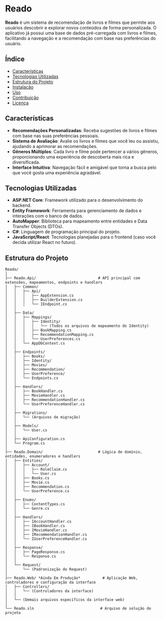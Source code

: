 # Reado

**Reado** é um sistema de recomendação de livros e filmes que permite aos usuários descobrir e explorar novos conteúdos de forma personalizada. O aplicativo já possui uma base de dados pré-carregada com livros e filmes, facilitando a navegação e a recomendação com base nas preferências do usuário.

## Índice

- [Características](#características)
- [Tecnologias Utilizadas](#tecnologias-utilizadas)
- [Estrutura do Projeto](#estrutura-do-projeto)
- [Instalação](#instalação)
- [Uso](#uso)
- [Contribuição](#contribuição)
- [Licença](#licença)

## Características

- **Recomendações Personalizadas**: Receba sugestões de livros e filmes com base nas suas preferências pessoais.
- **Sistema de Avaliação**: Avalie os livros e filmes que você leu ou assistiu, ajudando a aprimorar as recomendações.
- **Gêneros Múltiplos**: Cada livro e filme pode pertencer a vários gêneros, proporcionando uma experiência de descoberta mais rica e diversificada.
- **Interface Intuitiva**: Navegação fácil e amigável que torna a busca pelo que você gosta uma experiência agradável.

## Tecnologias Utilizadas

- **ASP.NET Core**: Framework utilizado para o desenvolvimento do backend.
- **Entity Framework**: Ferramenta para gerenciamento de dados e interações com o banco de dados.
- **AutoMapper**: Biblioteca para mapeamento entre entidades e Data Transfer Objects (DTOs).
- **C#**: Linguagem de programação principal do projeto.
- **JavaScript/React**: Tecnologias planejadas para o frontend (caso você decida utilizar React no futuro).

## Estrutura do Projeto

```plaintext
Reado/
│
├── Reado.Api/                            # API principal com extensões, mapeamentos, endpoints e handlers
│   ├── Common/
│   │   ├── Api/
│   │   │   ├── AppExtension.cs
│   │   │   ├── BuilderExtension.cs
│   │   │   └── IEndpoint.cs
│   │
│   ├── Data/
│   │   ├── Mappings/
│   │   │   ├── Identity/
│   │   │   │   └── (Todos os arquivos de mapeamento do Identity)
│   │   │   ├── BookMapping.cs
│   │   │   ├── RecommendationMapping.cs
│   │   │   └── UserPreferences.cs
│   │   └── AppDbContext.cs
│   │
│   ├── Endpoints/
│   │   ├── Books/
│   │   ├── Identity/
│   │   ├── Movies/
│   │   ├── Recommendation/
│   │   ├── UserPreference/
│   │   └── Endpoints.cs
│   │
│   ├── Handlers/
│   │   ├── BookHandler.cs
│   │   ├── MovieHandler.cs
│   │   ├── RecommendationHandler.cs
│   │   └── UserPreferenceHandler.cs
│   │
│   ├── Migrations/
│   │   └── (Arquivos de migração)
│   │
│   ├── Models/
│   │   └── User.cs
│   │
│   ├── ApiConfiguration.cs
│   └── Program.cs
│
├── Reado.Domain/                         # Lógica de domínio, entidades, enumeradores e handlers
│   ├── Entities/
│   │   ├── Account/
│   │   │   ├── RoleClaim.cs
│   │   │   └── User.cs
│   │   ├── Books.cs
│   │   ├── Movie.cs
│   │   ├── Recommendation.cs
│   │   └── UserPreference.cs
│   │
│   ├── Enums/
│   │   ├── ContentTypes.cs
│   │   └── Genre.cs
│   │
│   ├── Handlers/
│   │   ├── IAccountHandler.cs
│   │   ├── IBookHandler.cs
│   │   ├── IMovieHandler.cs
│   │   ├── IRecommendationHandler.cs
│   │   └── IUserPreferenceHandler.cs
│   │
│   ├── Response/
│   │   ├── PageResponse.cs
│   │   └── Response.cs
│   │
│   └── Request/
│       └── (Padronização do Request)
│
├── Reado.Web/ *Ainda Em Produção*          # Aplicação Web, controladores e configuração da interface
│   ├── Controllers/
│   │   └── (Controladores da interface)
│   │
│   └── (Demais arquivos específicos da interface web)
│
└── Reado.sln                              # Arquivo de solução do projeto

